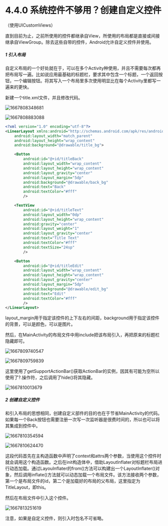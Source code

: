 # 4.4.0 系统控件不够用？创建自定义控件

（使用UICustomViews）

直到目前为止，之前所使用的控件都继承自View，所使用的布局都是直接或间接继承自ViewGroup。除去这些自带的控件，Android允许自定义控件并使用。

##### 1 引入布局

自定义布局的一个好处就在于，可以在多个Activity种使用，并且不需要每次都再把布局写一遍。比如说应用最基础的标题栏，要求其中包含一个标题，一个返回按钮，一个编辑按钮。将其写入一个布局里多次使用明显比在每个Activity里都写一遍来的更快。

新建一个title.xml文件，并且修改代码。

![1667808348681](image/4.4.0系统控件不够用？创建自定义控件/1667808348681.png)

![1667808883088](image/4.4.0系统控件不够用？创建自定义控件/1667808883088.png)

```xml
<?xml version="1.0" encoding="utf-8"?>
<LinearLayout xmlns:android="http://schemas.android.com/apk/res/android"
    android:layout_width="match_parent"
    android:layout_height="wrap_content"
    android:background="@drawable/title_bg">

    <Button
        android:id="@+id/titleBack"
        android:layout_width="wrap_content"
        android:layout_height="wrap_content"
        android:layout_gravity="center"
        android:layout_margin="5dp"
        android:background="@drawable/back_bg"
        android:text="Back"
        android:textColor="#fff"
        />

    <TextView
        android:id="@+id/titleText"
        android:layout_width="0dp"
        android:layout_height="wrap_content"
        android:gravity="center"
        android:layout_weight="1"
        android:layout_gravity="center"
        android:text="Title Text"
        android:textColor="#fff"
        android:textSize="24sp"
        />

    <Button
        android:id="@+id/titleEdit"
        android:layout_width="wrap_content"
        android:layout_height="wrap_content"
        android:layout_gravity="center"
        android:layout_margin="5dp"
        android:background="@drawable/edit_bg"
        android:text="Edit"
        android:textColor="#fff"
        />
</LinearLayout>
```

layout_margin用于指定该控件的上下左右的间距，background用于指定该控件的背景，可以是颜色，可以是图片。

然后，在MainActivity的布局文件中用include把该布局引入，再把原来的标题栏隐藏即可。

![1667809740547](image/4.4.0系统控件不够用？创建自定义控件/1667809740547.png)

![1667809759839](image/4.4.0系统控件不够用？创建自定义控件/1667809759839.png)

这里使用了getSupportActionBar()获取ActionBar的实例，因其有可能为空所以使用了?.操作符，之后调用了hide()将其隐藏。

![1667810013679](image/4.4.0系统控件不够用？创建自定义控件/1667810013679.png)

##### 2 创建自定义控件

和引入布局的思想相同，创建自定义部件的目的也在于节省MainActivity的代码。如果每一个Back按钮也需要注册一次写一次监听器是很费时间的，所以也可以将其集成到控件中。

![1667810354594](image/4.4.0系统控件不够用？创建自定义控件/1667810354594.png)

![1667810624470](image/4.4.0系统控件不够用？创建自定义控件/1667810624470.png)

这段代码首先在主构造函数中声明了context和attrs两个参数，当使用这个控件时就会调用这个构造函数。之后在init构造体中，借助LayoutInflater对标题栏布局进行动态加载。通过LayouInflater的from()方法可以构建出一个LayoutInflater()对象，然后调用inflate()方法就可以动态加载一个布局文件。该方法接收两个参数，第一个是布局文件的id，第二个是加载好的布局的父布局，这里指定为TitleLayout，即this。

然后在布局文件中引入这个控件。

![1667813251619](image/4.4.0系统控件不够用？创建自定义控件/1667813251619.png)

注意，如果是自定义控件，则引入时包名不可省略。
